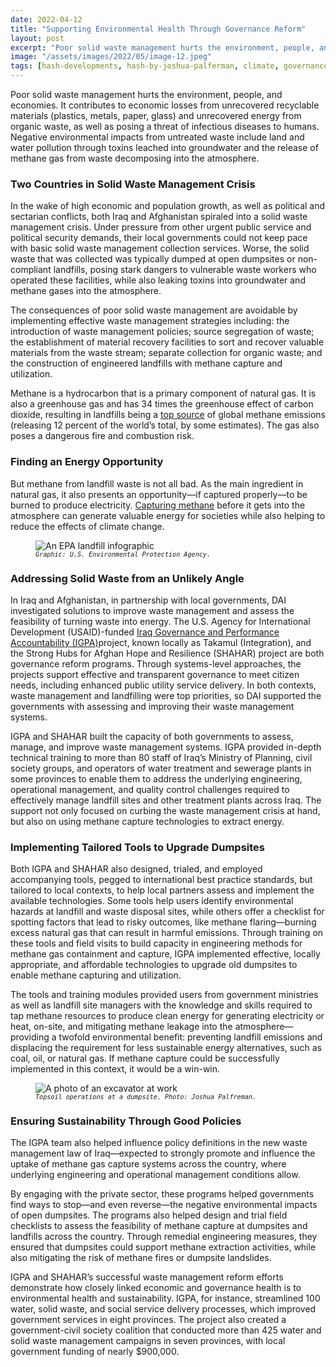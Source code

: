 ```yaml
---
date: 2022-04-12
title: "Supporting Environmental Health Through Governance Reform"
layout: post
excerpt: "Poor solid waste management hurts the environment, people, and economies. It contributes to economic losses from unrecovered recyclable materials (plastics, metals, paper, glass) and unrecovered energy from organic waste, as well as posing a threat of infectious diseases to humans. "
image: "/assets/images/2022/05/image-12.jpeg"
tags: [hash-developments, hash-by-joshua-palferman, climate, governance, environment-and-energy]
---
```

<p>Poor solid waste management hurts the environment, people, and economies. It contributes to economic losses from unrecovered recyclable materials (plastics, metals, paper, glass) and unrecovered energy from organic waste, as well as posing a threat of infectious diseases to humans. Negative environmental impacts from untreated waste include land and water pollution through toxins leached into groundwater and the release of methane gas from waste decomposing into the atmosphere.</p><h3 id="two-countries-in-solid-waste-management-crisis">Two Countries in Solid Waste Management Crisis</h3><p>In the wake of high economic and population growth, as well as political and sectarian conflicts, both Iraq and Afghanistan spiraled into a solid waste management crisis. Under pressure from other urgent public service and political security demands, their local governments could not keep pace with basic solid waste management collection services. Worse, the solid waste that was collected was typically dumped at open dumpsites or non-compliant landfills, posing stark dangers to vulnerable waste workers who operated these facilities, while also leaking toxins into groundwater and methane gases into the atmosphere.</p><p>The consequences of poor solid waste management are avoidable by implementing effective waste management strategies including: the introduction of waste management policies; source segregation of waste; the establishment of material recovery facilities to sort and recover valuable materials from the waste stream; separate collection for organic waste; and the construction of engineered landfills with methane capture and utilization.</p><p>Methane is a hydrocarbon that is a primary component of natural gas. It is also a greenhouse gas and has 34 times the greenhouse effect of carbon dioxide, resulting in landfills being a <a href="https://www.globalmethane.org/documents/landfill_fs_eng.pdf">top source</a> of global methane emissions (releasing 12 percent of the world’s total, by some estimates). The gas also poses a dangerous fire and combustion risk.</p><h3 id="finding-an-energy-opportunity">Finding an Energy Opportunity</h3><p>But methane from landfill waste is not all bad. As the main ingredient in natural gas, it also presents an opportunity—if captured properly—to be burned to produce electricity. <a href="https://archive.epa.gov/climatechange/kids/solutions/technologies/methane.html#:~:text=Methane%20is%20a%20very%20powerful,buildings%2C%20or%20power%20garbage%20trucks.">Capturing methane</a> before it gets into the atmosphere can generate valuable energy for societies while also helping to reduce the effects of climate change.</p><figure class="kg-card kg-image-card kg-card-hascaption"><img src="https://dai-global-developments.com/uploads/EPA%20landfill%20infogrpahic.gif" class="kg-image" alt="An EPA landfill infographic" loading="lazy"><figcaption><code><em><code><em>Graphic: U.S. Environmental Protection Agency.</em></code></em></code></figcaption></figure><h3 id="addressing-solid-waste-from-an-unlikely-angle">Addressing Solid Waste from an Unlikely Angle</h3><p>In Iraq and Afghanistan, in partnership with local governments, DAI investigated solutions to improve waste management and assess the feasibility of turning waste into energy. The U.S. Agency for International Development (USAID)-funded <a href="https://www.dai.com/our-work/projects/iraq-governance-and-performance-accountability-project">Iraq Governance and Performance Accountability (IGPA)</a>project, known locally as Takamul (Integration), and the Strong Hubs for Afghan Hope and Resilience (SHAHAR) project are both governance reform programs. Through systems-level approaches, the projects support effective and transparent governance to meet citizen needs, including enhanced public utility service delivery. In both contexts, waste management and landfilling were top priorities, so DAI supported the governments with assessing and improving their waste management systems.</p><p>IGPA and SHAHAR built the capacity of both governments to assess, manage, and improve waste management systems. IGPA provided in-depth technical training to more than 80 staff of Iraq’s Ministry of Planning, civil society groups, and operators of water treatment and sewerage plants in some provinces to enable them to address the underlying engineering, operational management, and quality control challenges required to effectively manage landfill sites and other treatment plants across Iraq. The support not only focused on curbing the waste management crisis at hand, but also on using methane capture technologies to extract energy.</p><h3 id="implementing-tailored-tools-to-upgrade-dumpsites">Implementing Tailored Tools to Upgrade Dumpsites</h3><p>Both IGPA and SHAHAR also designed, trialed, and employed accompanying tools, pegged to international best practice standards, but tailored to local contexts, to help local partners assess and implement the available technologies. Some tools help users identify environmental hazards at landfill and waste disposal sites, while others offer a checklist for spotting factors that lead to risky outcomes, like methane flaring—burning excess natural gas that can result in harmful emissions. Through training on these tools and field visits to build capacity in engineering methods for methane gas containment and capture, IGPA implemented effective, locally appropriate, and affordable technologies to upgrade old dumpsites to enable methane capturing and utilization.</p><p>The tools and training modules provided users from government ministries as well as landfill site managers with the knowledge and skills required to tap methane resources to produce clean energy for generating electricity or heat, on-site, and mitigating methane leakage into the atmosphere—providing a twofold environmental benefit: preventing landfill emissions and displacing the requirement for less sustainable energy alternatives, such as coal, oil, or natural gas. If methane capture could be successfully implemented in this context, it would be a win-win.</p><figure class="kg-card kg-image-card kg-card-hascaption"><img src="https://dai-global-developments.com/uploads/Image%20option%201%20-%20Joshua%20Palfreman.jpg" class="kg-image" alt="A photo of an excavator at work" loading="lazy"><figcaption><code><em><code><em>Topsoil operations at a dumpsite. Photo: Joshua Palfreman.</em></code></em></code></figcaption></figure><h3 id="ensuring-sustainability-through-good-policies">Ensuring Sustainability Through Good Policies</h3><p>The IGPA team also helped influence policy definitions in the new waste management law of Iraq—expected to strongly promote and influence the uptake of methane gas capture systems across the country, where underlying engineering and operational management conditions allow.</p><p>By engaging with the private sector, these programs helped governments find ways to stop—and even reverse—the negative environmental impacts of open dumpsites. The programs also helped design and trial field checklists to assess the feasibility of methane capture at dumpsites and landfills across the country. Through remedial engineering measures, they ensured that dumpsites could support methane extraction activities, while also mitigating the risk of methane fires or dumpsite landslides.</p><p>IGPA and SHAHAR’s successful waste management reform efforts demonstrate how closely linked economic and governance health is to environmental health and sustainability. IGPA, for instance, streamlined 100 water, solid waste, and social service delivery processes, which improved government services in eight provinces. The project also created a government-civil society coalition that conducted more than 425 water and solid waste management campaigns in seven provinces, with local government funding of nearly $900,000.</p>
  
